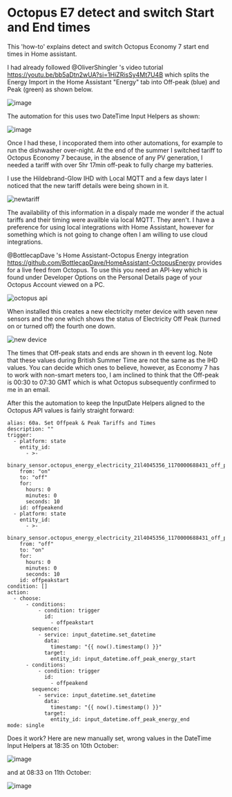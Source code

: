 # Octopus E7 detect and switch Start and End times

This 'how-to' explains detect and switch Octopus Economy 7 start end times in Home assistant.

I had already followed @OliverShingler 's video tutorial https://youtu.be/bb5aDtn2wUA?si=1HiZRisSy4Mt7U4B which splits the Energy Import in the Home Assistant "Energy" tab into Off-peak (blue) and Peak (green) as shown below.

![image](https://github.com/PhillyGilly/OctopusE7startend/assets/56273663/1a56fbfb-7bb2-48dd-9ea4-dd877ee0f76e)

The automation for this uses two DateTime Input Helpers as shown:

![image](https://github.com/PhillyGilly/OctopusE7startend/assets/56273663/c5a97e63-87f4-4fc2-a478-5cd8b00f6bdb)

Once I had these, I incoporated them into other automations, for example to run the dishwasher over-night.
At the end of the summer I switched tariff to Octopus Economy 7 because, in the absence of any PV generation, I needed a tariff with over 5hr 17min off-peak to fully charge my batteries.

I use the Hildebrand-Glow IHD with Local MQTT and a few days later I noticed that the new tariff details were being shown in it.

![newtariff](https://github.com/PhillyGilly/OctopusE7startend/assets/56273663/135d0d9e-f234-4cfe-ae3b-6c190466a159)

The availability of this information in a dispaly made me wonder if the actual tariffs and their timing were availble via local MQTT. They aren't.
I have a preference for using local integrations with Home Assistant, however for something which is not going to change often I am willing to use cloud integrations.

@BottlecapDave 's Home Assistant-Octopus Energy integration https://github.com/BottlecapDave/HomeAssistant-OctopusEnergy provides for a live feed from Octopus.
To use this you need an API-key which is found under Developer Options on the Personal Details page of your Octopus Account viewed on a PC.

![octopus api](https://github.com/PhillyGilly/OctopusE7startend/assets/56273663/b4c5eaee-3922-4a69-a105-5f1fd9c3e8bf)

When installed this creates a new electricity meter device with seven new sensors and the one which shows the status of Electricity Off Peak (turned on or turned off) the fourth one down.

![new device](https://github.com/PhillyGilly/OctopusE7startend/assets/56273663/0bad4a64-fd36-4bf7-af91-9885dfc65067)

The times that Off-peak stats and ends are shown in th eevent log. Note that these values during British Summer Time are not the same as the IHD values.
You can decide which ones to believe, however, as Economy 7 has to work with non-smart meters too, I am inclined to think that the Off-peak is 00:30 to 07:30 GMT which is what Octopus subsequently confirmed to me in an email.

After this the automation to keep the InputDate Helpers aligned to the Octopus API values is fairly straight forward:
```
alias: 60a. Set Offpeak & Peak Tariffs and Times
description: ""
trigger:
  - platform: state
    entity_id:
      - >-
        binary_sensor.octopus_energy_electricity_21l4045356_1170000688431_off_peak
    from: "on"
    to: "off"
    for:
      hours: 0
      minutes: 0
      seconds: 10
    id: offpeakend
  - platform: state
    entity_id:
      - >-
        binary_sensor.octopus_energy_electricity_21l4045356_1170000688431_off_peak
    from: "off"
    to: "on"
    for:
      hours: 0
      minutes: 0
      seconds: 10
    id: offpeakstart
condition: []
action:
  - choose:
      - conditions:
          - condition: trigger
            id:
              - offpeakstart
        sequence:
          - service: input_datetime.set_datetime
            data:
              timestamp: "{{ now().timestamp() }}"
            target:
              entity_id: input_datetime.off_peak_energy_start
      - conditions:
          - condition: trigger
            id:
              - offpeakend
        sequence:
          - service: input_datetime.set_datetime
            data:
              timestamp: "{{ now().timestamp() }}"
            target:
              entity_id: input_datetime.off_peak_energy_end
mode: single
```
Does it work? Here are new manually set, wrong values in the DateTime Input Helpers at 18:35 on 10th October:

![image](https://github.com/PhillyGilly/OctopusE7startend/assets/56273663/bb6af8c3-a8dc-4751-abd7-376d892890d2)

and at 08:33 on 11th October:

![image](https://github.com/PhillyGilly/OctopusE7startend/assets/56273663/59085c23-470f-48c3-9806-fa07bf659272)

